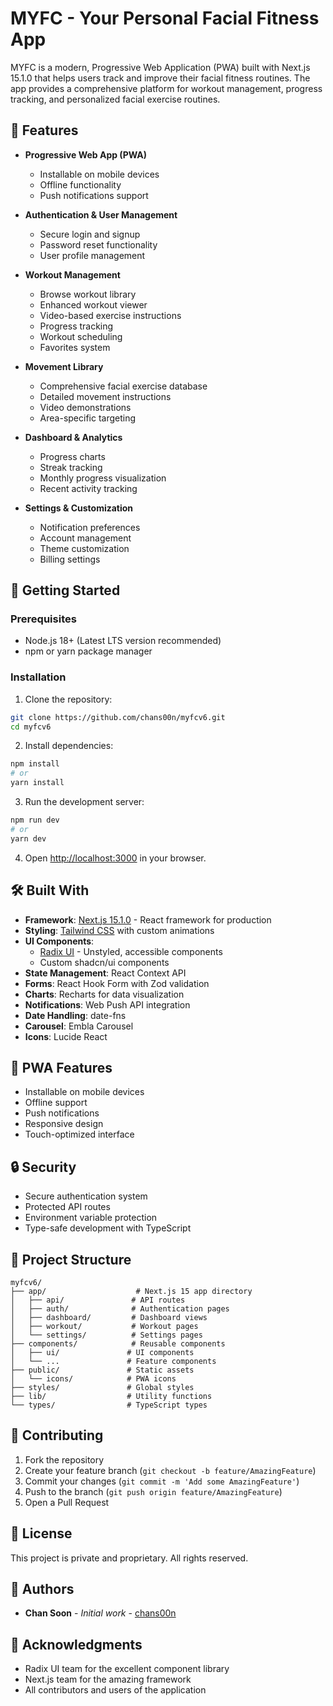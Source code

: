 # MYFC - Your Personal Facial Fitness App

MYFC is a modern, Progressive Web Application (PWA) built with Next.js 15.1.0 that helps users track and improve their facial fitness routines. The app provides a comprehensive platform for workout management, progress tracking, and personalized facial exercise routines.

## 🌟 Features

- **Progressive Web App (PWA)**
  - Installable on mobile devices
  - Offline functionality
  - Push notifications support

- **Authentication & User Management**
  - Secure login and signup
  - Password reset functionality
  - User profile management

- **Workout Management**
  - Browse workout library
  - Enhanced workout viewer
  - Video-based exercise instructions
  - Progress tracking
  - Workout scheduling
  - Favorites system

- **Movement Library**
  - Comprehensive facial exercise database
  - Detailed movement instructions
  - Video demonstrations
  - Area-specific targeting

- **Dashboard & Analytics**
  - Progress charts
  - Streak tracking
  - Monthly progress visualization
  - Recent activity tracking

- **Settings & Customization**
  - Notification preferences
  - Account management
  - Theme customization
  - Billing settings

## 🚀 Getting Started

### Prerequisites

- Node.js 18+ (Latest LTS version recommended)
- npm or yarn package manager

### Installation

1. Clone the repository:
```bash
git clone https://github.com/chans00n/myfcv6.git
cd myfcv6
```

2. Install dependencies:
```bash
npm install
# or
yarn install
```

3. Run the development server:
```bash
npm run dev
# or
yarn dev
```

4. Open [http://localhost:3000](http://localhost:3000) in your browser.

## 🛠️ Built With

- **Framework**: [Next.js 15.1.0](https://nextjs.org/) - React framework for production
- **Styling**: [Tailwind CSS](https://tailwindcss.com/) with custom animations
- **UI Components**: 
  - [Radix UI](https://www.radix-ui.com/) - Unstyled, accessible components
  - Custom shadcn/ui components
- **State Management**: React Context API
- **Forms**: React Hook Form with Zod validation
- **Charts**: Recharts for data visualization
- **Notifications**: Web Push API integration
- **Date Handling**: date-fns
- **Carousel**: Embla Carousel
- **Icons**: Lucide React

## 📱 PWA Features

- Installable on mobile devices
- Offline support
- Push notifications
- Responsive design
- Touch-optimized interface

## 🔒 Security

- Secure authentication system
- Protected API routes
- Environment variable protection
- Type-safe development with TypeScript

## 📂 Project Structure

```
myfcv6/
├── app/                    # Next.js 15 app directory
│   ├── api/               # API routes
│   ├── auth/              # Authentication pages
│   ├── dashboard/         # Dashboard views
│   ├── workout/           # Workout pages
│   └── settings/          # Settings pages
├── components/            # Reusable components
│   ├── ui/               # UI components
│   └── ...               # Feature components
├── public/               # Static assets
│   └── icons/            # PWA icons
├── styles/               # Global styles
├── lib/                  # Utility functions
└── types/                # TypeScript types
```

## 🤝 Contributing

1. Fork the repository
2. Create your feature branch (`git checkout -b feature/AmazingFeature`)
3. Commit your changes (`git commit -m 'Add some AmazingFeature'`)
4. Push to the branch (`git push origin feature/AmazingFeature`)
5. Open a Pull Request

## 📄 License

This project is private and proprietary. All rights reserved.

## 👥 Authors

- **Chan Soon** - *Initial work* - [chans00n](https://github.com/chans00n)

## 🙏 Acknowledgments

- Radix UI team for the excellent component library
- Next.js team for the amazing framework
- All contributors and users of the application
